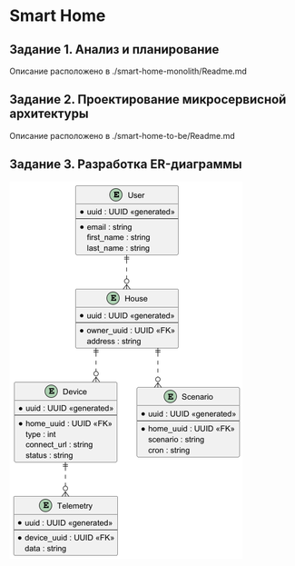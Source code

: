 ﻿# Smart Home

## **Задание 1. Анализ и планирование**
Описание расположено в ./smart-home-monolith/Readme.md

## **Задание 2. Проектирование микросервисной архитектуры**
Описание расположено в ./smart-home-to-be/Readme.md

## **Задание 3. Разработка ER-диаграммы**

  ![ER diagram for Smart Home Microservices](smart-home-to-be/er-diagram.png)
